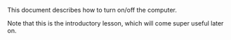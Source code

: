 This document describes how to turn on/off the computer.

Note that this is the introductory lesson, which will come super useful later on.
